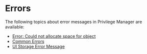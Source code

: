 [title]: # (Errors)
[tags]: # (database object)
[priority]: # (1)
# Errors

The following topics about error messages in Privilege Manager are available:

* [Error: Could not allocate space for object](error-allocation.md)
* [Common Errors](ts-common.md)
* [UI Storage Error Message](storage-operation.md)
